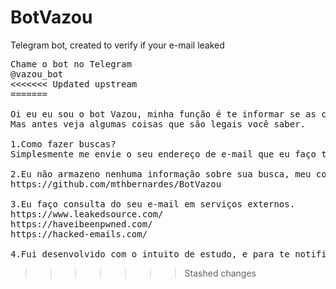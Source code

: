 # BotVazou
Telegram bot, created to verify if your e-mail leaked

<pre>
Chame o bot no Telegram
@vazou_bot
<<<<<<< Updated upstream
=======

Oi eu eu sou o bot Vazou, minha função é te informar se as credenciais do seu e-mail, foram expostas na internet.
Mas antes veja algumas coisas que são legais você saber.

1.Como fazer buscas?
Simplesmente me envie o seu endereço de e-mail que eu faço todo o trabalho.

2.Eu não armazeno nenhuma informação sobre sua busca, meu codigo é aberto e pode ser encontrado no link abaixo
https://github.com/mthbernardes/BotVazou

3.Eu faço consulta do seu e-mail em serviços externos.
https://www.leakedsource.com/
https://haveibeenpwned.com/
https://hacked-emails.com/

4.Fui desenvolvido com o intuito de estudo, e para te notificar caso seu e-mail tenha sido vazado, não me responsabilizo por suas buscas.
</pre>
>>>>>>> Stashed changes
